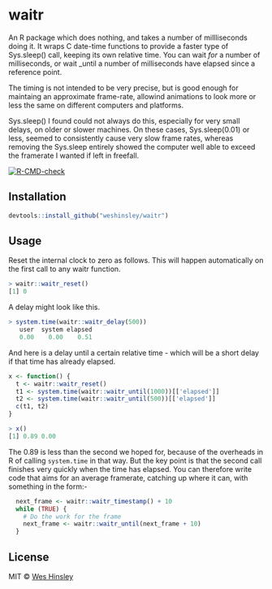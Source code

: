 
# waitr

An R package which does nothing, and takes a number of millliseconds doing it. 
It wraps C date-time functions to provide a faster type of Sys.sleep() call,
keeping its own relative time. You can wait _for_ a number of milliseconds, or
wait _until a number of milliseconds have elapsed since a reference point.

The timing is not intended to be very precise, but is good enough for
maintaing an approximate frame-rate, allowind animations to look more or less
the same on different computers and platforms.

Sys.sleep() I found could not always do this, especially for very small
delays, on older or slower machines. On these cases, Sys.sleep(0.01) or less,
seemed to consistently cause very slow frame rates, whereas removing the 
Sys.sleep entirely showed the computer well able to exceed the framerate I
wanted if left in freefall.

<!-- badges: start -->
  [![R-CMD-check](https://github.com/weshinsley/waitr/workflows/R-CMD-check/badge.svg)](https://github.com/weshinsley/waitr/actions)
<!-- badges: end -->
  
## Installation

```r
devtools::install_github("weshinsley/waitr")
```

## Usage

Reset the internal clock to zero as follows. This will happen automatically
on the first call to any waitr function.

```r
> waitr::waitr_reset()
[1] 0
```

A delay might look like this.

```r
> system.time(waitr::waitr_delay(500))
   user  system elapsed 
   0.00    0.00    0.51 
```
And here is a delay until a certain relative time - which will be a short
delay if that time has already elapsed.

```r
x <- function() {
  t <- waitr::waitr_reset()
  t1 <- system.time(waitr::waitr_until(1000))[['elapsed']]
  t2 <- system.time(waitr::waitr_until(500))[['elapsed']]
  c(t1, t2)
}

> x()
[1] 0.89 0.00
```

The 0.89 is less than the second we hoped for, because of the overheads in R
of calling `system.time` in that way. But the key point is that the second
call finishes very quickly when the time has elapsed. You can therefore write
code that aims for an average framerate, catching up where it can, with
something in the form:-

```r
  next_frame <- waitr::waitr_timestamp() + 10
  while (TRUE) {
    # Do the work for the frame
    next_frame <- waitr::waitr_until(next_frame + 10)
  }
```

## License

MIT © [Wes Hinsley](https://github.com/weshinsley)
